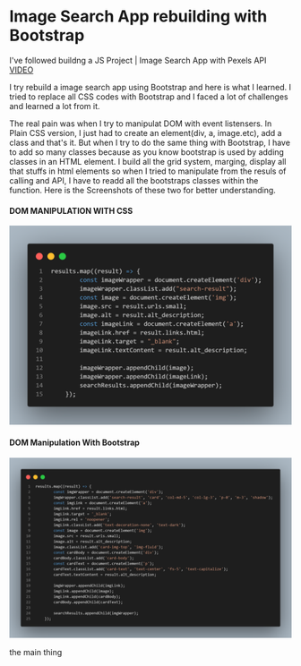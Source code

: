 # Image Search App rebuilding with Bootstrap

I've followed buildng a JS Project | Image Search App with Pexels API [VIDEO](https://www.youtube.com/watch?v=oaliV2Dp7WQ&t=447s&ab_channel=Tech2etc)

I try rebuild a image search app using Bootstrap and here is what I learned. I tried to replace all CSS codes with Bootstrap and I faced a lot of challenges and learned a lot from it.

The real pain was when I try to manipulat DOM with event listensers. In Plain CSS version, I just had to create an element(div, a, image.etc), add a class and that's it. But when I try to do the same thing with Bootstrap, I have to add so many classes because as you know bootstrap is used by adding classes in an HTML element. I build all the grid system, marging, display all that stuffs in html elements so when I tried to manipulate from the resuls of calling and API, I have to readd all the bootstraps classes within the function. Here is the Screenshots of these two for better understanding.

#### DOM MANIPULATION WITH CSS
![](./assets/code.png)

#### DOM Manipulation With Bootstrap
![](./assets/code.with.bootstrap.png)

the main thing
